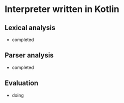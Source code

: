 # Interpreter written in Kotlin

## Lexical analysis

- completed

## Parser analysis

- completed

## Evaluation

- doing
